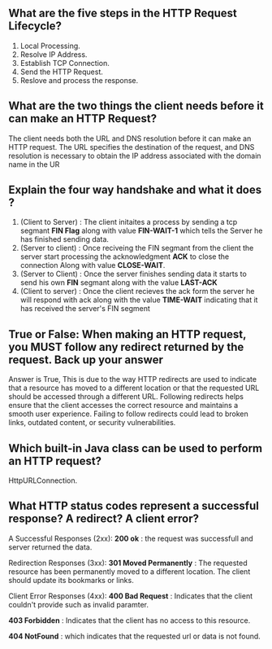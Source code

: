## What are the five steps in the HTTP Request Lifecycle?

1. Local Processing.
2. Resolve IP Address.
3. Establish TCP Connection.
4. Send the HTTP Request.
5. Reslove and process the response.

## What are the two things the client needs before it can make an HTTP Request?

The client needs both the URL and DNS resolution before it can make an HTTP request. The URL specifies the destination of the request, and DNS resolution is necessary to obtain the IP address associated with the domain name in the UR

## Explain the four way handshake and what it does ?

1. (Client to Server) : The client initaites a process by sending a tcp segmant **FIN Flag** along with value **FIN-WAIT-1** which tells the Server he has finished sending data.
2. (Server to client) : Once reciveing the FIN segmant from the client the server start processing the acknowledgment  **ACK** to close the connection Along with value **CLOSE-WAIT**.
3. (Server to Client) : Once the server finishes sending data it starts to send his own **FIN** segmant along with the value **LAST-ACK**
4. (Client to server) : Once the client recieves the ack form the server he will respond with ack along with the value **TIME-WAIT** indicating that it has received the server's FIN segment

## True or False: When making an HTTP request, you MUST follow any redirect returned by the request. Back up your answer

Answer is True, This is due to the way HTTP redirects are used to indicate that a resource has moved to a different location or that the requested URL should be accessed through a different URL. Following redirects helps ensure that the client accesses the correct resource and maintains a smooth user experience. Failing to follow redirects could lead to broken links, outdated content, or security vulnerabilities.

## Which built-in Java class can be used to perform an HTTP request?

HttpURLConnection.

## What HTTP status codes represent a successful response? A redirect? A client error?

A Successful Responses (2xx):
**200 ok** : the request was successfull and server returned the data.

Redirection Responses (3xx):
**301 Moved Permanently** : The requested resource has been permanently moved to a different location. The client should update its bookmarks or links.

Client Error Responses (4xx):
**400 Bad Request** : Indicates that the client couldn't provide such as invalid paramter.

**403 Forbidden** : Indicates that the client has no access to this resource.

**404 NotFound** : which indicates that the requested url or data is not found.
